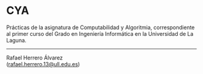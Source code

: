 # CYA
Prácticas de la asignatura de Computabilidad y Algoritmia, correspondiente al primer curso del Grado en Ingeniería Informática en la Universidad de La Laguna.

--------------------------------------------------------------
Rafael Herrero Álvarez  
(rafael.herrero.13@ull.edu.es)
